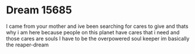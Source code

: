 # Dream 15685

I came from your mother and ive been searching for cares to give and thats why i am here because people on this planet have cares that i need and those cares are souls
I have to be the overpowered soul keeper im basically the reaper-dream

